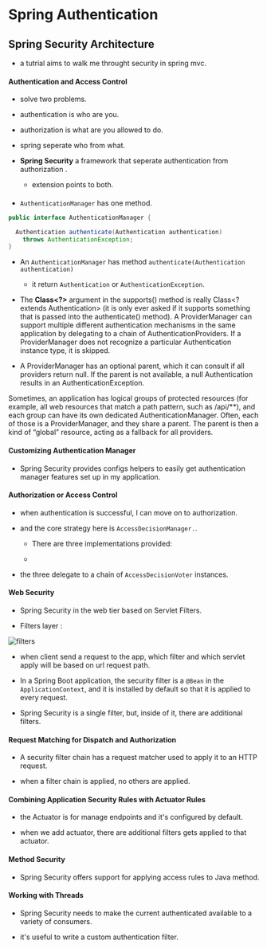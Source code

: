 # Spring Authentication 

## Spring Security Architecture

* a tutrial aims to walk me throught security in spring mvc.

#### Authentication and Access Control

* solve two problems.

* authentication is who are you.

* authorization is what are you allowed to do.

* spring seperate who from what.

* **Spring Security** a framework that seperate authentication from authorization .

  * extension points to both.

#### 

* `AuthenticationManager` has one method.

```java
public interface AuthenticationManager {

  Authentication authenticate(Authentication authentication)
    throws AuthenticationException;
}
```

* An `AuthenticationManager` has method `authenticate(Authentication authentication)`

  * it return `Authentication`  or `AuthenticationException`.

* The **Class<?>** argument in the supports() method is really Class<? extends Authentication> (it is only ever asked if it supports something that is passed into the authenticate() method). A ProviderManager can support multiple different authentication mechanisms in the same application by delegating to a chain of AuthenticationProviders. If a ProviderManager does not recognize a particular Authentication instance type, it is skipped. 

* A ProviderManager has an optional parent, which it can consult if all providers return null. If the parent is not available, a null Authentication results in an AuthenticationException.

Sometimes, an application has logical groups of protected resources (for example, all web resources that match a path pattern, such as /api/**), and each group can have its own dedicated AuthenticationManager. Often, each of those is a ProviderManager, and they share a parent. The parent is then a kind of “global” resource, acting as a fallback for all providers.

#### Customizing Authentication Manager

* Spring Security provides configs helpers to easily get authentication manager features set up in my application.

#### Authorization or Access Control

- when authentication is successful, I can move on to authorization.

- and the core strategy here is `AccessDecisionManager.`.

  - There are three implementations provided: 

  - 
  
- the three delegate to a chain of `AccessDecisionVoter` instances.

#### Web Security

* Spring Security in the web tier based on Servlet Filters.

* Filters layer : 

![filters](https://raw.githubusercontent.com/spring-guides/top-spring-security-architecture/master/images/filters.png)

* when client send a request to the app, which filter and which servlet apply will be based on url request path.

* In a Spring Boot application, the security filter is a `@Bean` in the `ApplicationContext`, and it is installed by default so that it is applied to every request.

* Spring Security is a single filter, but, inside of it, there are additional filters.

#### Request Matching for Dispatch and Authorization

* A security filter chain has a request matcher  used to apply it to an HTTP request.

* when a filter chain is applied, no others are applied.

#### Combining Application Security Rules with Actuator Rules

* the Actuator is for manage endpoints and it's configured by default.

* when we add actuator, there are additional filters gets applied to that actuator.

#### Method Security

* Spring Security offers support for applying access rules to Java method.

#### Working with Threads

* Spring Security  needs to make the current authenticated available to a variety of consumers.

* it's useful to write a custom authentication filter.